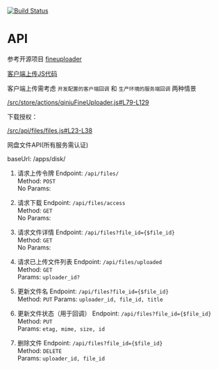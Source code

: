 [![Build Status](https://www.travis-ci.org/ccnuyan/starcedu_disk.svg?branch=master)](https://www.travis-ci.org/ccnuyan/starcedu_disk)

# API

参考开源项目 [fineuploader](https://fineuploader.com/)

[客户端上传JS代码](/src/store/actions/qiniuFineUploader.js)

客户端上传需考虑 `开发配置的客户端回调` 和 `生产环境的服务端回调` 两种情景

[/src/store/actions/qiniuFineUploader.js#L79-L129](/src/store/actions/qiniuFineUploader.js#L79-L129)

下载授权：

[/src/api/files/files.js#L23-L38](/src/api/files/files.js#L23-L38)

网盘文件API(所有服务需认证)

baseUrl: /apps/disk/

1. 请求上传令牌
Endpoint: `/api/files/`  
Method: `POST`  
No Params:

1. 请求下载
Endpoint: `/api/files/access`  
Method: `GET`  
No Params:

1. 请求文件详情
Endpoint: `/api/files?file_id={$file_id}`  
Method: `GET`  
No Params:

1. 请求已上传文件列表
Endpoint: `/api/files/uploaded`  
Method: `GET`  
Params: `uploader_id?`  

1. 更新文件名
Endpoint: `/api/files?file_id={$file_id}`  
Method: `PUT`
Params: `uploader_id, file_id, title`

1. 更新文件状态（用于回调）
Endpoint: `/api/files?file_id={$file_id}`  
Method: `PUT`  
Params: `etag, mime, size, id`  

1. 删除文件
Endpoint: `/api/files?file_id={$file_id}`  
Method: `DELETE`  
Params: `uploader_id, file_id`  


